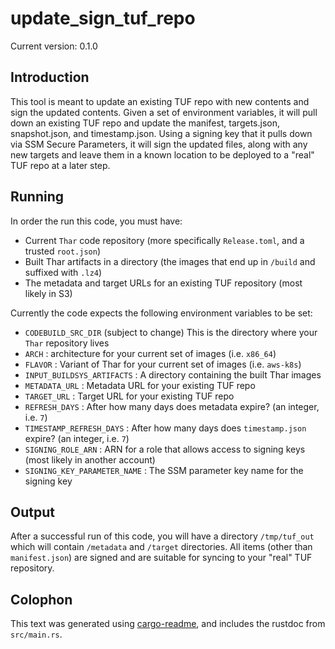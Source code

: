 # update_sign_tuf_repo

Current version: 0.1.0

## Introduction

This tool is meant to update an existing TUF repo with new contents and sign the updated contents.
Given a set of environment variables, it will pull down an existing TUF repo and update the manifest, targets.json, snapshot.json, and timestamp.json.
Using a signing key that it pulls down via SSM Secure Parameters, it will sign the updated files, along with any new targets and leave them in a known location to be deployed to a "real" TUF repo at a later step.

## Running

In order the run this code, you must have:
* Current `Thar` code repository (more specifically `Release.toml`, and a trusted `root.json`)
* Built Thar artifacts in a directory (the images that end up in `/build` and suffixed with `.lz4`)
* The metadata and target URLs for an existing TUF repository (most likely in S3)

Currently the code expects the following environment variables to be set:
* `CODEBUILD_SRC_DIR` (subject to change) This is the directory where your `Thar` repository lives
* `ARCH` : architecture for your current set of images (i.e. `x86_64`)
* `FLAVOR` : Variant of Thar for your current set of images (i.e. `aws-k8s`)
* `INPUT_BUILDSYS_ARTIFACTS` : A directory containing the built Thar images
* `METADATA_URL` : Metadata URL for your existing TUF repo
* `TARGET_URL` : Target URL for your existing TUF repo
* `REFRESH_DAYS` : After how many days does metadata expire? (an integer, i.e. `7`)
* `TIMESTAMP_REFRESH_DAYS` : After how many days does `timestamp.json` expire? (an integer, i.e. `7`)
* `SIGNING_ROLE_ARN` : ARN for a role that allows access to signing keys (most likely in another account)
* `SIGNING_KEY_PARAMETER_NAME` : The SSM parameter key name for the signing key

## Output

After a successful run of this code, you will have a directory `/tmp/tuf_out` which will contain `/metadata` and `/target` directories.
All items (other than `manifest.json`) are signed and are suitable for syncing to your "real" TUF repository.

## Colophon

This text was generated using [cargo-readme](https://crates.io/crates/cargo-readme), and includes the rustdoc from `src/main.rs`.
